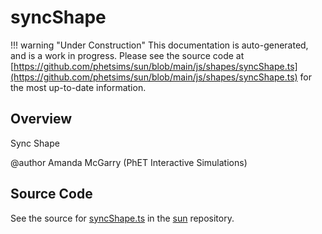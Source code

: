 # syncShape

!!! warning "Under Construction"
    This documentation is auto-generated, and is a work in progress. Please see the source code at
    [https://github.com/phetsims/sun/blob/main/js/shapes/syncShape.ts](https://github.com/phetsims/sun/blob/main/js/shapes/syncShape.ts) for the most up-to-date information.

## Overview

Sync Shape

@author Amanda McGarry (PhET Interactive Simulations)



## Source Code

See the source for [syncShape.ts](https://github.com/phetsims/sun/blob/main/js/shapes/syncShape.ts) in the [sun](https://github.com/phetsims/sun) repository.
